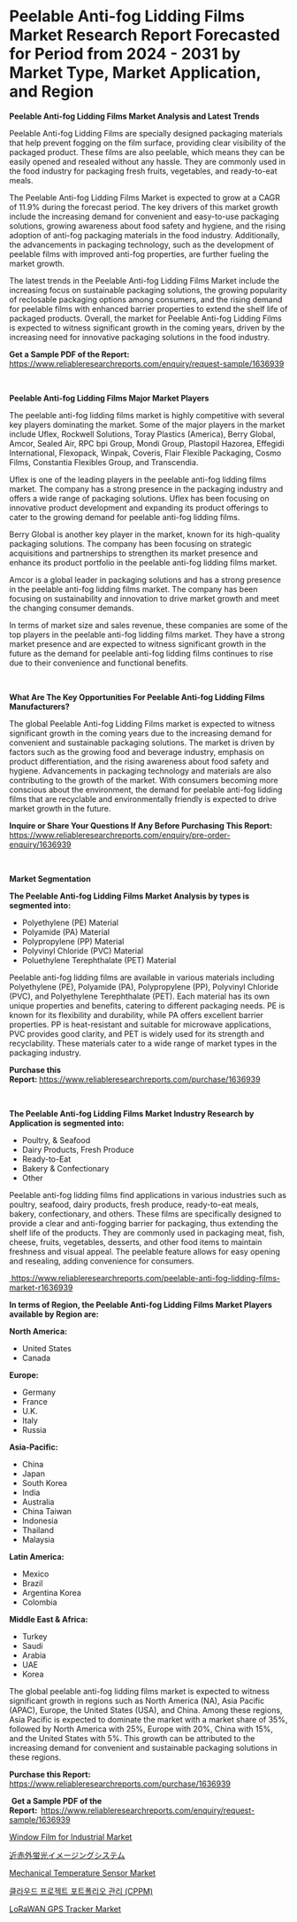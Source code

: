 <p><h1>Peelable Anti-fog Lidding Films Market Research Report Forecasted for Period from 2024 -  2031 by Market Type, Market Application, and Region</h1></p><p><strong>Peelable Anti-fog Lidding Films Market Analysis and Latest Trends</strong></p>
<p><p>Peelable Anti-fog Lidding Films are specially designed packaging materials that help prevent fogging on the film surface, providing clear visibility of the packaged product. These films are also peelable, which means they can be easily opened and resealed without any hassle. They are commonly used in the food industry for packaging fresh fruits, vegetables, and ready-to-eat meals.</p><p>The Peelable Anti-fog Lidding Films Market is expected to grow at a CAGR of 11.9% during the forecast period. The key drivers of this market growth include the increasing demand for convenient and easy-to-use packaging solutions, growing awareness about food safety and hygiene, and the rising adoption of anti-fog packaging materials in the food industry. Additionally, the advancements in packaging technology, such as the development of peelable films with improved anti-fog properties, are further fueling the market growth.</p><p>The latest trends in the Peelable Anti-fog Lidding Films Market include the increasing focus on sustainable packaging solutions, the growing popularity of reclosable packaging options among consumers, and the rising demand for peelable films with enhanced barrier properties to extend the shelf life of packaged products. Overall, the market for Peelable Anti-fog Lidding Films is expected to witness significant growth in the coming years, driven by the increasing need for innovative packaging solutions in the food industry.</p></p>
<p><strong>Get a Sample PDF of the Report:&nbsp;</strong> <a href="https://www.reliableresearchreports.com/enquiry/request-sample/1636939">https://www.reliableresearchreports.com/enquiry/request-sample/1636939</a></p>
<p>&nbsp;</p>
<p><strong>Peelable Anti-fog Lidding Films Major Market Players</strong></p>
<p><p>The peelable anti-fog lidding films market is highly competitive with several key players dominating the market. Some of the major players in the market include Uflex, Rockwell Solutions, Toray Plastics (America), Berry Global, Amcor, Sealed Air, RPC bpi Group, Mondi Group, Plastopil Hazorea, Effegidi International, Flexopack, Winpak, Coveris, Flair Flexible Packaging, Cosmo Films, Constantia Flexibles Group, and Transcendia.</p><p>Uflex is one of the leading players in the peelable anti-fog lidding films market. The company has a strong presence in the packaging industry and offers a wide range of packaging solutions. Uflex has been focusing on innovative product development and expanding its product offerings to cater to the growing demand for peelable anti-fog lidding films.</p><p>Berry Global is another key player in the market, known for its high-quality packaging solutions. The company has been focusing on strategic acquisitions and partnerships to strengthen its market presence and enhance its product portfolio in the peelable anti-fog lidding films market.</p><p>Amcor is a global leader in packaging solutions and has a strong presence in the peelable anti-fog lidding films market. The company has been focusing on sustainability and innovation to drive market growth and meet the changing consumer demands.</p><p>In terms of market size and sales revenue, these companies are some of the top players in the peelable anti-fog lidding films market. They have a strong market presence and are expected to witness significant growth in the future as the demand for peelable anti-fog lidding films continues to rise due to their convenience and functional benefits.</p></p>
<p>&nbsp;</p>
<p><strong>What Are The Key Opportunities For Peelable Anti-fog Lidding Films Manufacturers?</strong></p>
<p><p>The global Peelable Anti-fog Lidding Films market is expected to witness significant growth in the coming years due to the increasing demand for convenient and sustainable packaging solutions. The market is driven by factors such as the growing food and beverage industry, emphasis on product differentiation, and the rising awareness about food safety and hygiene. Advancements in packaging technology and materials are also contributing to the growth of the market. With consumers becoming more conscious about the environment, the demand for peelable anti-fog lidding films that are recyclable and environmentally friendly is expected to drive market growth in the future.</p></p>
<p><strong>Inquire or Share Your Questions If Any Before Purchasing This Report:</strong> <a href="https://www.reliableresearchreports.com/enquiry/pre-order-enquiry/1636939">https://www.reliableresearchreports.com/enquiry/pre-order-enquiry/1636939</a></p>
<p>&nbsp;</p>
<p><strong>Market Segmentation</strong></p>
<p><strong>The Peelable Anti-fog Lidding Films Market Analysis by types is segmented into:</strong></p>
<p><ul><li>Polyethylene (PE) Material</li><li>Polyamide (PA) Material</li><li>Polypropylene (PP) Material</li><li>Polyvinyl Chloride (PVC) Material</li><li>Poluethylene Terephthalate (PET) Material</li></ul></p>
<p><p>Peelable anti-fog lidding films are available in various materials including Polyethylene (PE), Polyamide (PA), Polypropylene (PP), Polyvinyl Chloride (PVC), and Polyethylene Terephthalate (PET). Each material has its own unique properties and benefits, catering to different packaging needs. PE is known for its flexibility and durability, while PA offers excellent barrier properties. PP is heat-resistant and suitable for microwave applications, PVC provides good clarity, and PET is widely used for its strength and recyclability. These materials cater to a wide range of market types in the packaging industry.</p></p>
<p><strong>Purchase this Report:&nbsp;</strong><a href="https://www.reliableresearchreports.com/purchase/1636939">https://www.reliableresearchreports.com/purchase/1636939</a></p>
<p>&nbsp;</p>
<p><strong>The Peelable Anti-fog Lidding Films Market Industry Research by Application is segmented into:</strong></p>
<p><ul><li>Poultry, & Seafood</li><li>Dairy Products, Fresh Produce</li><li>Ready-to-Eat</li><li>Bakery & Confectionary</li><li>Other</li></ul></p>
<p><p>Peelable anti-fog lidding films find applications in various industries such as poultry, seafood, dairy products, fresh produce, ready-to-eat meals, bakery, confectionary, and others. These films are specifically designed to provide a clear and anti-fogging barrier for packaging, thus extending the shelf life of the products. They are commonly used in packaging meat, fish, cheese, fruits, vegetables, desserts, and other food items to maintain freshness and visual appeal. The peelable feature allows for easy opening and resealing, adding convenience for consumers.</p></p>
<p><a href="https://www.reliableresearchreports.com/peelable-anti-fog-lidding-films-market-r1636939">&nbsp;https://www.reliableresearchreports.com/peelable-anti-fog-lidding-films-market-r1636939</a></p>
<p><strong>In terms of Region, the Peelable Anti-fog Lidding Films Market Players available by Region are:</strong></p>
<p>
    <p> <strong> North America: </strong>
        <ul>
            <li>United States</li>
            <li>Canada</li>
        </ul>
        </p> 
    <p> <strong> Europe: </strong>
        <ul>
            <li>Germany</li>
            <li>France</li>
            <li>U.K.</li>
            <li>Italy</li>
            <li>Russia</li>
        </ul>
        </p> 
    <p> <strong> Asia-Pacific: </strong>
        <ul>
            <li>China</li>
            <li>Japan</li>
            <li>South Korea</li>
            <li>India</li>
            <li>Australia</li>
            <li>China Taiwan</li>
            <li>Indonesia</li>
            <li>Thailand</li>
            <li>Malaysia</li>
        </ul>
        </p> 
    <p> <strong> Latin America: </strong>
        <ul>
            <li>Mexico</li>
            <li>Brazil</li>
            <li>Argentina Korea</li>
            <li>Colombia</li>
        </ul>
        </p> 
    <p> <strong> Middle East & Africa: </strong>
        <ul>
            <li>Turkey</li>
            <li>Saudi</li>
            <li>Arabia</li>
            <li>UAE</li>
            <li>Korea</li>
        </ul>
    </p>
    </p>
<p><p>The global peelable anti-fog lidding films market is expected to witness significant growth in regions such as North America (NA), Asia Pacific (APAC), Europe, the United States (USA), and China. Among these regions, Asia Pacific is expected to dominate the market with a market share of 35%, followed by North America with 25%, Europe with 20%, China with 15%, and the United States with 5%. This growth can be attributed to the increasing demand for convenient and sustainable packaging solutions in these regions.</p></p>
<p><strong>Purchase this Report: </strong><a href="https://www.reliableresearchreports.com/purchase/1636939">https://www.reliableresearchreports.com/purchase/1636939</a></p>
<p>&nbsp;<strong>Get a Sample PDF of the Report:&nbsp;&nbsp;</strong><a href="https://www.reliableresearchreports.com/enquiry/request-sample/1636939">https://www.reliableresearchreports.com/enquiry/request-sample/1636939</a></p>
<p><strong></strong></p>
<p><p><a href="https://github.com/KeeganBarrows2023/Market-Research-Report-List-1/blob/main/window-film-for-industrial-market.md">Window Film for Industrial Market</a></p><p><a href="https://github.com/oqxogxyvqe90775/Market-Research-Report-List-2/blob/main/268195592545.md">近赤外蛍光イメージングシステム</a></p><p><a href="https://issuu.com/reportprime-2/docs/mechanical-temperature-sensor-market-size-2030.ppt">Mechanical Temperature Sensor Market</a></p><p><a href="https://github.com/rustymarie2024/Market-Research-Report-List-1/blob/main/797018184129.md">클라우드 프로젝트 포트폴리오 관리 (CPPM)</a></p><p><a href="https://issuu.com/reportprime-2/docs/lorawan-gps-tracker-market-size-2030.pptx">LoRaWAN GPS Tracker Market</a></p></p>